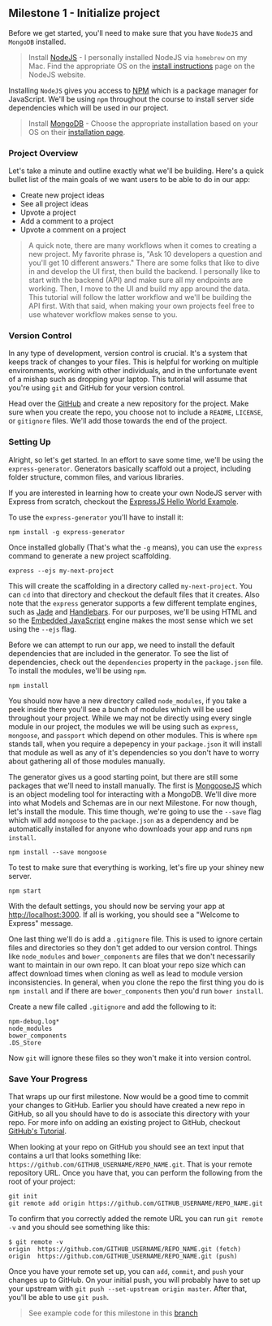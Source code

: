## Milestone 1 - Initialize project

Before we get started, you'll need to make sure that you have `NodeJS` and `MongoDB` installed.

> Install [NodeJS](https://nodejs.org/en/download/package-manager/) - I personally installed NodeJS via `homebrew` on my Mac.  Find the appropriate OS on the [install instructions](https://nodejs.org/en/download/package-manager/)  page on the NodeJS website.  

Installing `NodeJS` gives you access to [NPM](https://www.npmjs.com/) which is a package manager for JavaScript.  We'll be using `npm` throughout the course to install server side dependencies which will be used in our project.

> Install [MongoDB](https://docs.mongodb.org/manual/installation/) - Choose the appropriate installation based on your OS on their [installation page](https://docs.mongodb.org/manual/installation/).

### Project Overview

Let's take a minute and outline exactly what we'll be building.  Here's a quick bullet list of the main goals of we want users to be able to do in our app:

* Create new project ideas
* See all project ideas
* Upvote a project
* Add a comment to a project
* Upvote a comment on a project

> A quick note, there are many workflows when it comes to creating a new project.  My favorite phrase is, "Ask 10 developers a question and you'll get 10 different answers."  There are some folks that like to dive in and develop the UI first, then build the backend.  I personally like to start with the backend (API) and make sure all my endpoints are working.  Then, I move to the UI and build my app around the data.  This tutorial will follow the latter workflow and we'll be building the API first.  With that said, when making your own projects feel free to use whatever workflow makes sense to you.

### Version Control

In any type of development, version control is crucial.  It's a system that keeps track of changes to your files.  This is helpful for working on multiple environments, working with other individuals, and in the unfortunate event of a mishap such as dropping your laptop.  This tutorial will assume that you're using `git` and GitHub for your version control.

Head over the [GitHub](https://github.com/) and create a new repository for the project.  Make sure when you create the repo, you choose not to include a `README`, `LICENSE`, or `gitignore` files.  We'll add those towards the end of the project.

### Setting Up

Alright, so let's get started.  In an effort to save some time, we'll be using the `express-generator`.  Generators basically scaffold out a project, including folder structure, common files, and various libraries.

If you are interested in learning how to create your own NodeJS server with Express from scratch, checkout the [ExpressJS Hello World Example](http://expressjs.com/en/starter/hello-world.html).

To use the `express-generator` you'll have to install it:

```
npm install -g express-generator
```

Once installed globally (That's what the `-g` means), you can use the `express` command to generate a new project scaffolding.

```
express --ejs my-next-project
```

This will create the scaffolding in a directory called `my-next-project`.  You can `cd` into that directory and checkout the default files that it creates.  Also note that the `express` generator supports a few different template engines, such as [Jade](http://jade-lang.com/) and [Handlebars](http://handlebarsjs.com/).  For our purposes, we'll be using HTML and so the [Embedded JavaScript](http://www.embeddedjs.com/) engine makes the most sense which we set using the `--ejs` flag.

Before we can attempt to run our app, we need to install the default dependencies that are included in the generator.  To see the list of dependencies, check out the `dependencies` property in the `package.json` file.  To install the modules, we'll be using `npm`.

```
npm install
```

You should now have a new directory called `node_modules`, if you take a peek inside there you'll see a bunch of modules which will be used throughout your project.  While we may not be directly using every single module in our project, the modules we will be using such as `express`, `mongoose`, and `passport` which depend on other modules.  This is where `npm` stands tall, when you require a depepency in your `package.json` it will install that module as well as any of it's dependencies so you don't have to worry about gathering all of those modules manually.

The generator gives us a good starting point, but there are still some packages that we'll need to install manually.  The first is [MongooseJS](http://mongoosejs.com/) which is an object modeling tool for interacting with a MongoDB.  We'll dive more into what Models and Schemas are in our next Milestone.  For now though, let's install the module.  This time though, we're going to use the `--save` flag which will add `mongoose` to the `package.json` as a dependency and be automatically installed for anyone who downloads your app and runs `npm install`.

```
npm install --save mongoose
```

To test to make sure that everything is working, let's fire up your shiney new server.

```
npm start
```

With the default settings, you should now be serving your app at <http://localhost:3000>.  If all is working, you should see a "Welcome to Express" message.

One last thing we'll do is add a `.gitignore` file.  This is used to ignore certain files and directories so they don't get added to our version control.  Things like `node_modules` and `bower_components` are files that we don't necessarily want to maintain in our own repo.  It can bloat your repo size which can affect download times when cloning as well as lead to module version inconsistencies.  In general, when you clone the repo the first thing you do is `npm install` and if there are `bower_components` then you'd run `bower install`.  

Create a new file called `.gitignore` and add the following to it:

```
npm-debug.log*
node_modules
bower_components
.DS_Store
```

Now `git` will ignore these files so they won't make it into version control.

### Save Your Progress

That wraps up our first milestone.  Now would be a good time to commit your changes to GitHub.  Earlier you should have created a new repo in GitHub, so all you should have to do is associate this directory with your repo.  For more info on adding an existing project to GitHub, checkout [GitHub's Tutorial](https://help.github.com/articles/adding-an-existing-project-to-github-using-the-command-line/).

When looking at your repo on GitHub you should see an text input that contains a url that looks something like: `https://github.com/GITHUB_USERNAME/REPO_NAME.git`.  That is your remote repository URL.  Once you have that, you can perform the following from the root of your project:

```
git init
git remote add origin https://github.com/GITHUB_USERNAME/REPO_NAME.git
```

 To confirm that you correctly added the remote URL you can run `git remote -v` and you should see something like this:

 ```
 $ git remote -v
origin	https://github.com/GITHUB_USERNAME/REPO_NAME.git (fetch)
origin	https://github.com/GITHUB_USERNAME/REPO_NAME.git (push)
```

Once you have your remote set up, you can `add`, `commit`, and `push` your changes up to GitHub.  On your  initial push, you will probably have to set up your upstream with `git push --set-upstream origin master`.  After that, you'll be able to use `git push`.

> See example code for this milestone in this [branch](https://github.com/TNowalk/my-next-project/tree/milestone-1)
